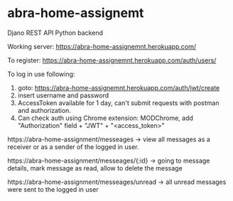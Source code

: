 # abra-home-assignemt
Djano REST API Python backend

Working server:
https://abra-home-assignemnt.herokuapp.com/

To register:
https://abra-home-assignemnt.herokuapp.com/auth/users/

To log in use following:
1. goto: https://abra-home-assignemnt.herokuapp.com/auth/jwt/create
2. insert username and password
3. AccessToken available for 1 day, can't submit requests with postman and authorization. 
4. Can check auth using Chrome extension: MODChrome, add "Authorization" field +  "JWT" + "<access_token>"

https://abra-home-assignment/messeages -> 
view all messages as a receiver or as a sender of the logged in user.

https://abra-home-assignment/messeages/{:id} ->
going to message details, mark message as read, allow to delete the message

https://abra-home-assignment/messeages/unread ->
all unread messages were sent to the logged in user

